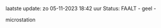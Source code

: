 laatste update: 
zo 05-11-2023 18:42   uur 
Status: FAALT - geel - 
<div class="service Y">microstation</div>